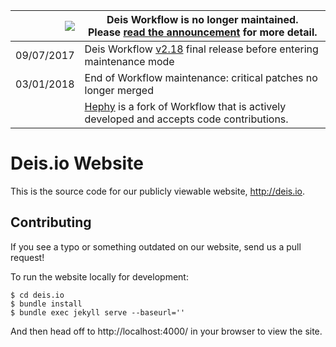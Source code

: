 
|![](https://upload.wikimedia.org/wikipedia/commons/thumb/1/17/Warning.svg/156px-Warning.svg.png) | Deis Workflow is no longer maintained.<br />Please [read the announcement](https://deis.com/blog/2017/deis-workflow-final-release/) for more detail. |
|---:|---|
| 09/07/2017 | Deis Workflow [v2.18][] final release before entering maintenance mode |
| 03/01/2018 | End of Workflow maintenance: critical patches no longer merged |
| | [Hephy](https://github.com/teamhephy/workflow) is a fork of Workflow that is actively developed and accepts code contributions. |

# Deis.io Website

This is the source code for our publicly viewable website, http://deis.io.

## Contributing

If you see a typo or something outdated on our website, send us a pull request!

To run the website locally for development:

    $ cd deis.io
    $ bundle install
    $ bundle exec jekyll serve --baseurl=''

And then head off to http://localhost:4000/ in your browser to view the site.

[v2.18]: https://github.com/deis/workflow/releases/tag/v2.18.0
